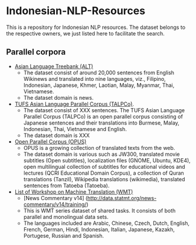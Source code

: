 # Indonesian-NLP-Resources
This is a repository for Indonesian NLP resources. The dataset belongs to the respective owners, we just listed here to facilitate the search. 

## Parallel corpora
* [Asian Language Treebank (ALT)](http://www2.nict.go.jp/astrec-att/member/mutiyama/ALT/)
  * The dataset consist of around 20,000 sentences from English Wikinews and translated into nine languages, viz., Filipino, Indonesian, Japanese, Khmer, Laotian, Malay, Myanmar, Thai, Vietnamese. 
  * The dataset domain is news.
* [TUFS Asian Language Parallel Corpus (TALPCo)](https://github.com/matbahasa/TALPCo).
  * The dataset consist of XXX sentences. The TUFS Asian Language Parallel Corpus (TALPCo) is an open parallel corpus consisting of Japanese sentences and their translations into Burmese, Malay, Indonesian, Thai, Vietnamese and English.
  * The dataset domain is XXX
* [Open Parallel Corpus (OPUS)](http://opus.nlpl.eu/)
  * OPUS is a growing collection of translated texts from the web. 
  * The dataset domain is various such as JW300, translated movie subtitles (Open subtitles), localization files (GNOME, Ubuntu, KDE4), open multilingual collection of subtitles for educational videos and lectures (QCRI Educational Domain Corpus), a collection of Quran translations (Tanzil), Wikipedia translations (wikimedia), translated sentences from Tatoeba (Tatoeba).
* [List of Workshop on Machine Translation (WMT)](http://www.statmt.org/wmt19/translation-task.html)
  * [News Commentary v14] (http://data.statmt.org/news-commentary/v14/training/)
  * This is WMT series dataset of shared tasks. It consists of both parallel and monolingual data sets. 
  * The languages included are Arabic, Chinese, Czech, Dutch, English, French, German, Hindi, Indonesian, Italian, Japanese,  Kazakh, Portugese, Russian and Spanish.

